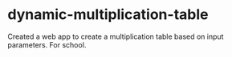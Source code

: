 # dynamic-multiplication-table
Created a web app to create a multiplication table based on input parameters. For school.

